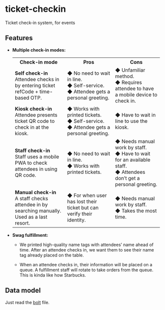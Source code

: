 # ticket-checkin

Ticket check-in system, for events

## Features

- **Multiple check-in modes:**

  <table>
    <tr>
      <th>Check-in mode</th>
      <th>Pros</th>
      <th>Cons</th>
    </tr>
    <tr>
      <td>
        <strong>Self check-in</strong><br />
        Attendee checks in by entering ticket refCode + time-based OTP.
      </td>
      <td>
        ◆ No need to wait in line.<br />
        ◆ Self-service.<br />
        ◆ Attendee gets a personal greeting.
      </td>
      <td>
        ◆ Unfamiliar method.<br />
        ◆ Requires attendee to have a mobile device to check in.
      </td>
    </tr>
    <tr>
      <td>
        <strong>Kiosk check-in</strong><br />
        Attendee presents ticket QR code to check in at the kiosk.
      </td>
      <td>
        ◆ Works with printed tickets.<br />
        ◆ Self-service.<br />
        ◆ Attendee gets a personal greeting.
      </td>
      <td>
        ◆ Have to wait in line to use the kiosk.
      </td>
    </tr>
    <tr>
      <td>
        <strong>Staff check-in</strong><br />
        Staff uses a mobile PWA to check attendees in using QR code.
      </td>
      <td>
        ◆ No need to wait in line.<br />
        ◆ Works with printed tickets.
      </td>
      <td>
        ◆ Needs manual work by staff.<br />
        ◆ Have to wait for an available staff.<br />
        ◆ Attendees don’t get a personal greeting.
      </td>
    </tr>
    <tr>
      <td>
        <strong>Manual check-in</strong><br />
        A staff checks attendee in by searching manually. Used as a last resort.
      </td>
      <td>
        ◆ For when user has lost their ticket but can verify their identity.
      </td>
      <td>
        ◆ Needs manual work by staff.<br />
        ◆ Takes the most time.
      </td>
    </tr>
  </table>

- **Swag fulfillment:**

  - We printed high-quality name tags with attendees’ name ahead of time. After
    an attendee checks in, we want them to see their name tag already placed on
    the table.

  - When an attendee checks in, their information will be placed on a queue. A
    fulfillment staff will rotate to take orders from the queue. This is kinda
    like how Starbucks.

## Data model

Just read the [bolt](./database.rules.bolt) file.
